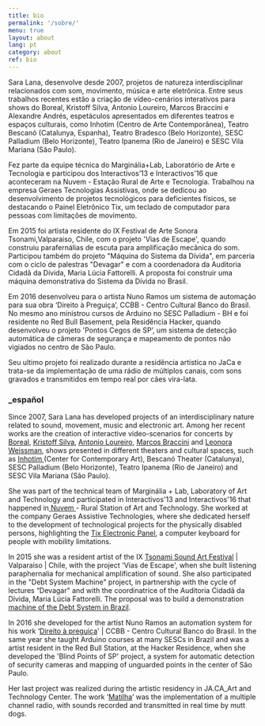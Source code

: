 ```yaml
---
title: bio
permalink: '/sobre/'
menu: true
layout: about
lang: pt
category: about
ref: bio
---
```

<script>
    $(document).ready(function(){
    $('.markdown-block .sqs-block-content h3').css('cursor','pointer');
    $(".markdown-block .sqs-block-content h3").nextUntil("h3").slideToggle();
    $(".markdown-block .sqs-block-content h3").click(function() {$(this).nextUntil("h3").slideToggle();});
    });
 </script>

Sara Lana, desenvolve desde 2007, projetos de natureza interdisciplinar relacionados com som, movimento, música e arte eletrônica. Entre seus trabalhos recentes estão a criação de vídeo-cenários interativos para shows do Boreal, Kristoff Silva, Antonio Loureiro, Marcos Braccini e Alexandre Andrés, espetáculos apresentados em diferentes teatros e espaços culturais, como Inhotim (Centro de Arte Contemporânea), Teatro Bescanó (Catalunya, Espanha), Teatro Bradesco (Belo Horizonte), SESC Palladium (Belo Horizonte), Teatro Ipanema (Rio de Janeiro) e SESC Vila Mariana (São Paulo).

Fez parte da equipe técnica do Marginália+Lab, Laboratório de Arte e Tecnologia e participou dos Interactivos’13 e Interactivos'16 que aconteceram na Nuvem - Estação Rural de Arte e Tecnologia. Trabalhou na empresa Geraes Tecnologias Assistivas, onde se dedicou ao desenvolvimento de projetos tecnológicos para deficientes físicos, se destacando o Painel Eletrônico Tix, um teclado de computador para pessoas com limitações de movimento.

Em 2015 foi artista residente do IX Festival de Arte Sonora Tsonami,Valparaiso, Chile, com o projeto 'Vias de Escape', quando construiu parafernálias de escuta para amplificação mecânica do som. Participou também do projeto "Máquina do Sistema da Dívida", em parceria com o ciclo de palestras "Devagar" e com a coordenadora da Auditoria Cidadã da Dívida, Maria Lúcia Fattorelli. A proposta foi construir uma máquina demonstrativa do Sistema da Dívida no Brasil.

Em 2016 desenvolveu para o artista Nuno Ramos um sistema de automação para sua obra ‘Direito à Preguiça’, CCBB - Centro Cultural Banco do Brasil. No mesmo ano ministrou cursos de Arduino no SESC Palladium - BH e foi residente no Red Bull Basement, pela Residência Hacker, quando desenvolveu o projeto 'Pontos Cegos de SP’, um sistema de detecção automática de câmeras de segurança e mapeamento de pontos não vigiados no centro de São Paulo.

Seu ultimo projeto foi realizado durante a residência artística no JaCa e trata-se da implementação de uma rádio de múltiplos canais, com sons gravados e transmitidos em tempo real por cães vira-lata.

### **_español**

Since 2007, Sara Lana has developed projects of an interdisciplinary nature related to sound, movement, music and electronic art. Among her recent works are the creation of interactive video-scenarios for concerts by [Boreal][1], [Kristoff Silva][2], [Antonio Loureiro][4], [Marcos Braccini][5] and [Leonora Weissman][6], shows presented in different theaters and cultural spaces, such as [Inhotim ][7](Center for Contemporary Art), Bescanó Theater (Catalunya), SESC Palladium (Belo Horizonte), Teatro Ipanema (Rio de Janeiro) and SESC Vila Mariana (São Paulo).

[7]: http://www.inhotim.org.br/
[6]: /adentro-floresta-afora_
[5]: /dures-martini-lana_
[4]: /antonio-loureiro-so
[2]: /deriva
[1]: /boreal_

She was part of the technical team of Marginália + Lab, Laboratory of Art and Technology and participated in Interactivos'13 and Interactivos'16 that happened in[ Nuvem ][8]- Rural Station of Art and Technology. She worked at the company Geraes Assistive Technologies, where she dedicated herself to the development of technological projects for the physically disabled persons, highlighting the [Tix Electronic Panel][9], a computer keyboard for people with mobility limitations. 

[9]: http://tix.geraestec.com.br/geraestec/
[8]: http://nuvem.tk

In 2015 she was a resident artist of the IX [Tsonami Sound Art Festival][10] | Valparaiso | Chile, with the project 'Vias de Escape', when she built listening paraphernalia for mechanical amplification of sound. She also participated in the "Debt System Machine" project, in partnership with the cycle of lectures “Devagar" and with the coordinatrice of the Auditoria Cidadã da Dívida, Maria Lúcia Fattorelli. The proposal was to build a demonstration [machine of the Debt System in Brazil][11].

[11]: /promessedivida
[10]: http://www.tsonami.cl/

In 2016 she developed for the artist Nuno Ramos an automation system for his work ‘[Direito à preguiça][12]' | CCBB - Centro Cultural Banco do Brasil. In the same year she taught Arduino courses at many SESCs in Brazil and was a artist resident in the Red Bull Station, at the Hacker Residence, when she developed the 'Blind Points of SP' project, a system for automatic detection of security cameras and mapping of unguarded points in the center of São Paulo.

[12]: /direitoapreguica
[10]: /pontos-cegos

Her last project was realized during the artistic residency in JA.CA_Art and Technology Center. The work ‘[Matilha][13]’ was the implementation of a multiple channel radio, with sounds recorded and transmitted in real time by mutt dogs.

[13]: /matilha


